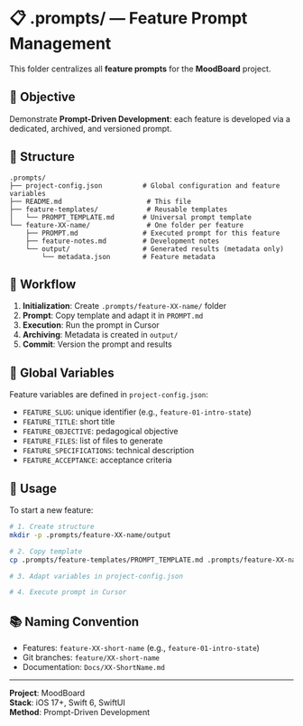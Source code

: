 # 📋 .prompts/ — Feature Prompt Management

This folder centralizes all **feature prompts** for the **MoodBoard** project.

## 🎯 Objective

Demonstrate **Prompt-Driven Development**: each feature is developed via a dedicated, archived, and versioned prompt.

## 📁 Structure

```
.prompts/
├── project-config.json          # Global configuration and feature variables
├── README.md                     # This file
├── feature-templates/            # Reusable templates
│   └── PROMPT_TEMPLATE.md       # Universal prompt template
└── feature-XX-name/              # One folder per feature
    ├── PROMPT.md                # Executed prompt for this feature
    ├── feature-notes.md         # Development notes
    └── output/                  # Generated results (metadata only)
        └── metadata.json        # Feature metadata
```

## 🔄 Workflow

1. **Initialization**: Create `.prompts/feature-XX-name/` folder
2. **Prompt**: Copy template and adapt it in `PROMPT.md`
3. **Execution**: Run the prompt in Cursor
4. **Archiving**: Metadata is created in `output/`
5. **Commit**: Version the prompt and results

## 🧩 Global Variables

Feature variables are defined in `project-config.json`:

- `FEATURE_SLUG`: unique identifier (e.g., `feature-01-intro-state`)
- `FEATURE_TITLE`: short title
- `FEATURE_OBJECTIVE`: pedagogical objective
- `FEATURE_FILES`: list of files to generate
- `FEATURE_SPECIFICATIONS`: technical description
- `FEATURE_ACCEPTANCE`: acceptance criteria

## 🚀 Usage

To start a new feature:

```bash
# 1. Create structure
mkdir -p .prompts/feature-XX-name/output

# 2. Copy template
cp .prompts/feature-templates/PROMPT_TEMPLATE.md .prompts/feature-XX-name/PROMPT.md

# 3. Adapt variables in project-config.json

# 4. Execute prompt in Cursor
```

## 📚 Naming Convention

- Features: `feature-XX-short-name` (e.g., `feature-01-intro-state`)
- Git branches: `feature/XX-short-name`
- Documentation: `Docs/XX-ShortName.md`

---

**Project**: MoodBoard  
**Stack**: iOS 17+, Swift 6, SwiftUI  
**Method**: Prompt-Driven Development
